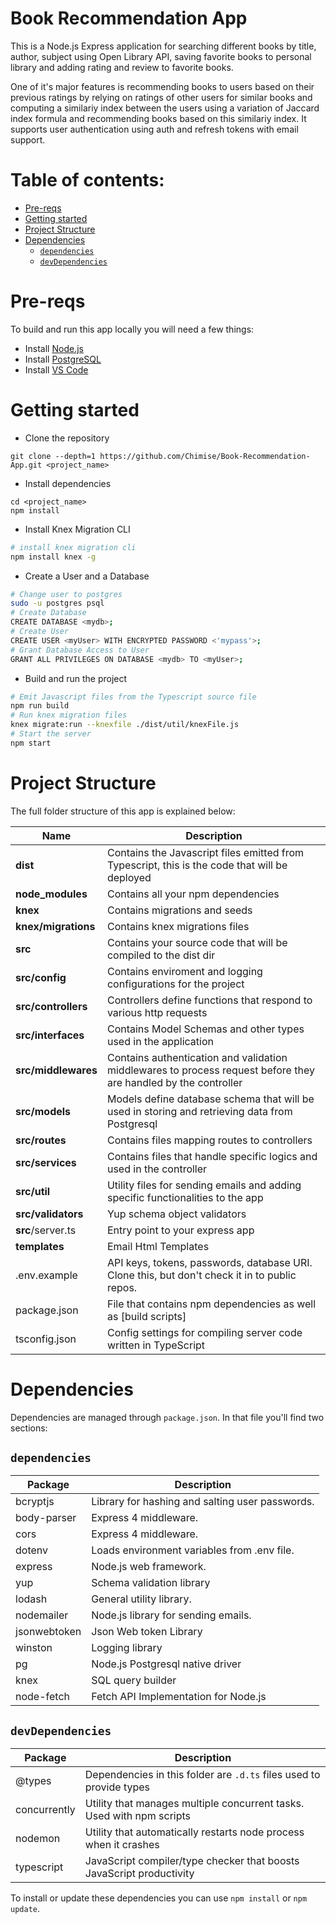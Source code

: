 # Book Recommendation App

This is a Node.js Express application for searching different books by title, author, subject using Open Library API, saving favorite books to personal library and adding rating and review to favorite books.

One of it's major features is recommending books to users based on their previous ratings by relying on ratings of other users for similar books and computing a similariy index between the users using a variation of Jaccard index formula and recommending books based on this similariy index. It supports user authentication using auth and refresh tokens with email support.

# Table of contents:

- [Pre-reqs](#pre-reqs)
- [Getting started](#getting-started)
- [Project Structure](#project-structure)
- [Dependencies](#dependencies)
	- [`dependencies`](#dependencies)
	- [`devDependencies`](#devdependencies)


# Pre-reqs
To build and run this app locally you will need a few things:
- Install [Node.js](https://nodejs.org/en/)
- Install [PostgreSQL](https://www.postgresql.org/download/)
- Install [VS Code](https://code.visualstudio.com/)


# Getting started
- Clone the repository
```
git clone --depth=1 https://github.com/Chimise/Book-Recommendation-App.git <project_name>
```
- Install dependencies
```
cd <project_name>
npm install
```
- Install Knex Migration CLI
```bash
# install knex migration cli
npm install knex -g
```

- Create a User and a Database
```bash
# Change user to postgres
sudo -u postgres psql
# Create Database 
CREATE DATABASE <mydb>;
# Create User
CREATE USER <myUser> WITH ENCRYPTED PASSWORD <'mypass'>;
# Grant Database Access to User
GRANT ALL PRIVILEGES ON DATABASE <mydb> TO <myUser>;
```

- Build and run the project
```bash
# Emit Javascript files from the Typescript source file
npm run build
# Run knex migration files
knex migrate:run --knexfile ./dist/util/knexFile.js
# Start the server
npm start
```

# Project Structure

The full folder structure of this app is explained below:

| Name | Description |
| ------------------------ | --------------------------------------------------------------------------------------------- |
| **dist**                 | Contains the Javascript files emitted from Typescript, this is the code that will be deployed|
| **node_modules**         | Contains all your npm dependencies                                                            |
| **knex**         | Contains migrations and seeds                                                            |
| **knex/migrations**         | Contains knex migrations  files                                                            |
| **src**                  | Contains your source code that will be compiled to the dist dir                               |
| **src/config**           | Contains enviroment and logging configurations for the project   |
| **src/controllers**      | Controllers define functions that respond to various http requests                            |
| **src/interfaces**            | Contains Model Schemas and other types used in the application          |
| **src/middlewares**            | Contains authentication and validation middlewares to process request before they are handled by the controller         |
| **src/models**           | Models define database schema that will be used in storing and retrieving data from Postgresql  |
| **src/routes**            | Contains files mapping routes to controllers         |
| **src/services**            | Contains files that handle specific logics and used in the controller        |
| **src/util**            | Utility files for sending emails and adding specific functionalities to the app        |
| **src/validators**            | Yup schema object validators       |
| **src**/server.ts        | Entry point to your express app                                                               |
| **templates**        | Email Html Templates                                                        |
| .env.example             | API keys, tokens, passwords, database URI. Clone this, but don't check it in to public repos. |
| package.json             | File that contains npm dependencies as well as [build scripts]                    |
| tsconfig.json            | Config settings for compiling server code written in TypeScript                               |


# Dependencies
Dependencies are managed through `package.json`.
In that file you'll find two sections:

## `dependencies`

| Package                         | Description                                                           |
| ------------------------------- | --------------------------------------------------------------------- |
| bcryptjs                   | Library for hashing and salting user passwords.                       |
| body-parser                     | Express 4 middleware.                                                 |
| cors                    | Express 4 middleware.                                                 |
| dotenv                          | Loads environment variables from .env file.                            |
| express                         | Node.js web framework.                                                |
| yup         |   Schema validation library                                  |
| lodash                          | General utility library.                                              |
| nodemailer                      | Node.js library for sending emails.                                   |
| jsonwebtoken         | Json Web token Library |
| winston            | Logging library                |
| pg            | Node.js Postgresql native driver                |
| knex            | SQL query builder                |
| node-fetch            | Fetch API Implementation for Node.js                |

## `devDependencies`

| Package                         | Description                                                            |
| ------------------------------- | ---------------------------------------------------------------------- |
| @types                          | Dependencies in this folder are `.d.ts` files used to provide types    |
| concurrently                    | Utility that manages multiple concurrent tasks. Used with npm scripts  |
| nodemon                         | Utility that automatically restarts node process when it crashes       |
| typescript                      | JavaScript compiler/type checker that boosts JavaScript productivity   |

To install or update these dependencies you can use `npm install` or `npm update`.





